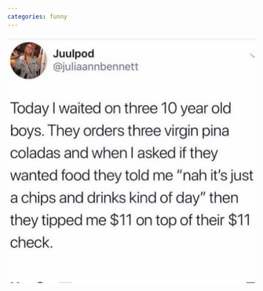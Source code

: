 ```yaml
---
categories: funny
---
```


![kids](https://raw.githubusercontent.com/muneer78/muneer78.github.io/master/images/10yearolds.jpg)


